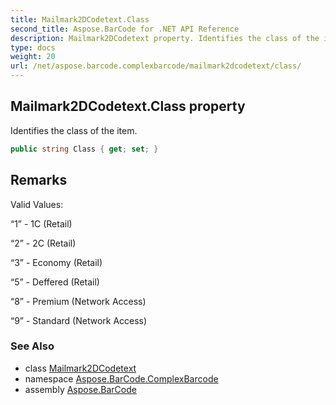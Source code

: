 ```yaml
---
title: Mailmark2DCodetext.Class
second_title: Aspose.BarCode for .NET API Reference
description: Mailmark2DCodetext property. Identifies the class of the item
type: docs
weight: 20
url: /net/aspose.barcode.complexbarcode/mailmark2dcodetext/class/
---
```

## Mailmark2DCodetext.Class property

Identifies the class of the item.

```csharp
public string Class { get; set; }
```

## Remarks

Valid Values:

“1” - 1C (Retail)

“2” - 2C (Retail)

“3” - Economy (Retail)

“5” - Deffered (Retail)

“8” - Premium (Network Access)

“9” - Standard (Network Access)

### See Also

* class [Mailmark2DCodetext](../)
* namespace [Aspose.BarCode.ComplexBarcode](../../mailmark2dcodetext/)
* assembly [Aspose.BarCode](../../../)


